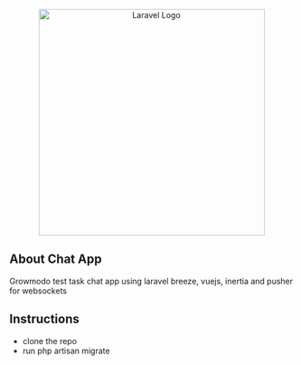 <p align="center"><a href="https://laravel.com" target="_blank"><img src="https://raw.githubusercontent.com/laravel/art/master/logo-lockup/5%20SVG/2%20CMYK/1%20Full%20Color/laravel-logolockup-cmyk-red.svg" width="400" alt="Laravel Logo"></a></p>



## About Chat App

Growmodo test task chat app using laravel breeze, vuejs, inertia and pusher for websockets

## Instructions

- clone the repo
- run php artisan migrate


